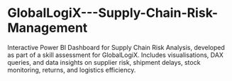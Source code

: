 # GlobalLogiX---Supply-Chain-Risk-Management
Interactive Power BI Dashboard for Supply Chain Risk Analysis, developed as part of a skill assessment for GlobalLogiX. Includes visualisations, DAX queries, and data insights on supplier risk, shipment delays, stock monitoring, returns, and logistics efficiency.
